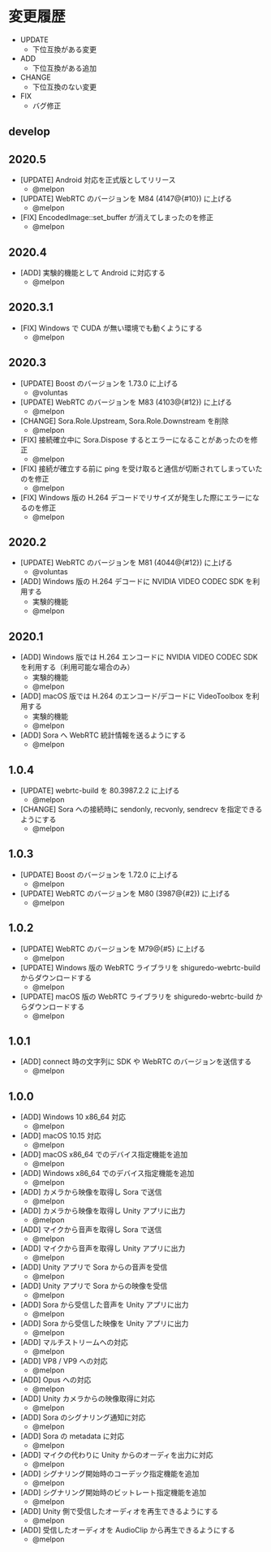 # 変更履歴

- UPDATE
    - 下位互換がある変更
- ADD
    - 下位互換がある追加
- CHANGE
    - 下位互換のない変更
- FIX
    - バグ修正

## develop

## 2020.5

- [UPDATE] Android 対応を正式版としてリリース
    - @melpon
- [UPDATE] WebRTC のバージョンを M84 (4147@{#10}) に上げる
    - @melpon
- [FIX] EncodedImage::set_buffer が消えてしまったのを修正
    - @melpon

## 2020.4

- [ADD] 実験的機能として Android に対応する
    - @melpon

## 2020.3.1

- [FIX] Windows で CUDA が無い環境でも動くようにする
    - @melpon

## 2020.3

- [UPDATE] Boost のバージョンを 1.73.0 に上げる
    - @voluntas
- [UPDATE] WebRTC のバージョンを M83 (4103@{#12}) に上げる
    - @melpon
- [CHANGE] Sora.Role.Upstream, Sora.Role.Downstream を削除
    - @melpon
- [FIX] 接続確立中に Sora.Dispose するとエラーになることがあったのを修正
    - @melpon
- [FIX] 接続が確立する前に ping を受け取ると通信が切断されてしまっていたのを修正
    - @melpon
- [FIX] Windows 版の H.264 デコードでリサイズが発生した際にエラーになるのを修正
    - @melpon

## 2020.2

- [UPDATE] WebRTC のバージョンを M81 (4044@{#12}) に上げる
    - @voluntas
- [ADD] Windows 版の H.264 デコードに NVIDIA VIDEO CODEC SDK を利用する
    - 実験的機能
    - @melpon

## 2020.1

- [ADD] Windows 版では H.264 エンコードに NVIDIA VIDEO CODEC SDK を利用する（利用可能な場合のみ）
    - 実験的機能
    - @melpon
- [ADD] macOS 版では H.264 のエンコード/デコードに VideoToolbox を利用する
    - 実験的機能
    - @melpon
- [ADD] Sora へ WebRTC 統計情報を送るようにする
    - @melpon

## 1.0.4

- [UPDATE] webrtc-build を 80.3987.2.2 に上げる
    - @melpon
- [CHANGE] Sora への接続時に sendonly, recvonly, sendrecv を指定できるようにする
    - @melpon

## 1.0.3

- [UPDATE] Boost のバージョンを 1.72.0 に上げる
    - @melpon
- [UPDATE] WebRTC のバージョンを M80 (3987@{#2}) に上げる
    - @melpon

## 1.0.2

- [UPDATE] WebRTC のバージョンを M79@{#5} に上げる
    - @melpon
- [UPDATE] Windows 版の WebRTC ライブラリを shiguredo-webrtc-build からダウンロードする
    - @melpon
- [UPDATE] macOS 版の WebRTC ライブラリを shiguredo-webrtc-build からダウンロードする
    - @melpon

## 1.0.1

- [ADD] connect 時の文字列に SDK や WebRTC のバージョンを送信する
    - @melpon

## 1.0.0

- [ADD] Windows 10 x86_64 対応
    - @melpon
- [ADD] macOS 10.15 対応
    - @melpon
- [ADD] macOS x86_64 でのデバイス指定機能を追加
    - @melpon
- [ADD] Windows x86_64 でのデバイス指定機能を追加
    - @melpon
- [ADD] カメラから映像を取得し Sora で送信
    - @melpon
- [ADD] カメラから映像を取得し Unity アプリに出力
    - @melpon
- [ADD] マイクから音声を取得し Sora で送信
    - @melpon
- [ADD] マイクから音声を取得し Unity アプリに出力
    - @melpon
- [ADD] Unity アプリで Sora からの音声を受信
    - @melpon
- [ADD] Unity アプリで Sora からの映像を受信
    - @melpon
- [ADD] Sora から受信した音声を Unity アプリに出力
    - @melpon
- [ADD] Sora から受信した映像を Unity アプリに出力
    - @melpon
- [ADD] マルチストリームへの対応
    - @melpon
- [ADD] VP8 / VP9 への対応
    - @melpon
- [ADD] Opus への対応
    - @melpon
- [ADD] Unity カメラからの映像取得に対応
    - @melpon
- [ADD] Sora のシグナリング通知に対応
    - @melpon
- [ADD] Sora の metadata に対応
    - @melpon
- [ADD] マイクの代わりに Unity からのオーディを出力に対応
    - @melpon
- [ADD] シグナリング開始時のコーデック指定機能を追加
    - @melpon
- [ADD] シグナリング開始時のビットレート指定機能を追加
    - @melpon
- [ADD] Unity 側で受信したオーディオを再生できるようにする
    - @melpon
- [ADD] 受信したオーディオを AudioClip から再生できるようにする
    - @melpon
